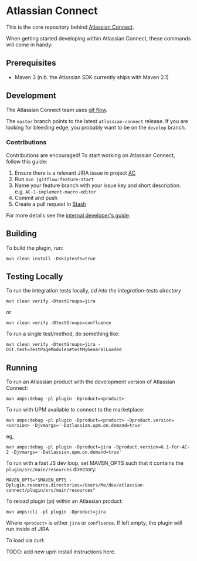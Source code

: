 # Atlassian Connect

This is the core repository behind [Atlassian Connect](https://developer.atlassian.com/display/AC/).

When getting started developing within Atlassian Connect, these commands will come in handy:

## Prerequisites

* Maven 3 (n.b. the Atlassian SDK currently ships with Maven 2.1)

## Development

The Atlassian Connect team uses [git flow](https://www.atlassian.com/git/workflows#!workflow-gitflow).

The `master` branch points to the latest `atlassian-connect` release. If you are looking for bleeding edge,
you probably want to be on the `develop` branch.

### Contributions

Contributions are encouraged! To start working on Atlassian Connect, follow this guide:

1. Ensure there is a relevant JIRA issue in project [AC](https://ecosystem.atlassian.net/browse/AC)
2. Run `mvn jgitflow:feature-start`
3. Name your feature branch with your issue key and short description. e.g. `AC-1-implement-macro-editor`
4. Commit and push
5. Create a pull request in [Stash](https://stash.atlassian.com/projects/AC/repos/atlassian-connect/)

For more details see the [internal developer's guide](https://extranet.atlassian.com/x/cAhDg).

## Building

To build the plugin, run:
  
    mvn clean install -DskipTests=true

## Testing Locally

To run the integration tests locally, *cd into the integration-tests directory*
  
    mvn clean verify -DtestGroups=jira

or

    mvn clean verify -DtestGroups=confluence

To run a single test/method, do something like:

    mvn clean verify -DtestGroups=jira -Dit.test=TestPageModules#testMyGeneralLoaded

## Running

To run an Atlassian product with the development version of Atlassian Connect:

    mvn amps:debug -pl plugin -Dproduct=<product>

To run with UPM available to connect to the marketplace:

    mvn amps:debug -pl plugin -Dproduct=<product> -Dproduct.version=<version> -Djvmargs='-Datlassian.upm.on.demand=true'

eg,

    mvn amps:debug -pl plugin -Dproduct=jira -Dproduct.version=6.1-for-AC-2 -Djvmargs='-Datlassian.upm.on.demand=true'

To run with a fast JS dev loop, set MAVEN_OPTS such that it contains the `plugin/src/main/resources` directory:

    MAVEN_OPTS="$MAVEN_OPTS -Dplugin.resource.directories=/Users/Me/dev/atlassian-connect/plugin/src/main/resources"

To reload plugin (pi) within an Atlassian product:

    mvn amps:cli -pl plugin -Dproduct=jira

Where `<product>` is either `jira` or `confluence`. If left empty, the plugin will run inside of JIRA

To load via curl:

TODO: add new upm install instructions here.
